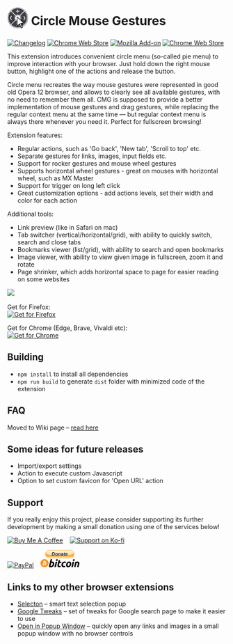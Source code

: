 # <sub><img src="./icons/icon-new.png" height="48" width="48"></sub> Circle Mouse Gestures

[![Changelog](https://img.shields.io/chrome-web-store/v/kkknhbbfjlibfjagilggkcelmcobgefa?label=version)](./CHANGELOG.md)
[![Chrome Web Store](https://img.shields.io/chrome-web-store/users/kkknhbbfjlibfjagilggkcelmcobgefa?label=users&logo=googlechrome&logoColor=white)](https://chrome.google.com/webstore/detail/circle-mouse-gestures-pie/kkknhbbfjlibfjagilggkcelmcobgefa)
[![Mozilla Add-on](https://img.shields.io/amo/users/circle-mouse-gestures?color=%23FF6611&label=users&logo=Firefox)](https://addons.mozilla.org/firefox/addon/circle-mouse-gestures/)
[![Chrome Web Store](https://img.shields.io/chrome-web-store/rating/kkknhbbfjlibfjagilggkcelmcobgefa)](https://chrome.google.com/webstore/detail/circle-mouse-gestures-pie/kkknhbbfjlibfjagilggkcelmcobgefa/reviews)

This extension introduces convenient circle menu (so-called pie menu) to improve interaction with your browser. 
Just hold down the right mouse button, highlight one of the actions and release the button. 

Circle menu recreates the way mouse gestures were represented in good old Opera 12 browser, and allows to clearly see all available gestures, with no need to remember them all.
CMG is supposed to provide a better implementation of mouse gestures and drag gestures, while replacing the regular context menu at the same time — but regular context menu is always there whenever you need it. Perfect for fullscreen browsing!

Extension features:
- Regular actions, such as 'Go back', 'New tab', 'Scroll to top' etc.
- Separate gestures for links, images, input fields etc.
- Support for rocker gestures and mouse wheel gestures
- Supports horizontal wheel gestures - great on mouses with horizontal wheel, such as MX Master
- Support for trigger on long left click
- Great customization options - add actions levels, set their width and color for each action

Additional tools:
- Link preview (like in Safari on mac)
- Tab switcher (vertical/horizontal/grid), with ability to quickly switch, search and close tabs
- Bookmarks viewer (list/grid), with ability to search and open bookmarks
- Image viewer, with ability to view given image in fullscreen, zoom it and rotate 
- Page shrinker, which adds horizontal space to page for easier reading on some websites

<img src="https://github.com/emvaized/circle-mouse-gestures/blob/master/screenshots/screenshot.png">

Get for Firefox: <br>
<a href="https://addons.mozilla.org/firefox/addon/circle-mouse-gestures/"><img src="https://user-images.githubusercontent.com/585534/107280546-7b9b2a00-6a26-11eb-8f9f-f95932f4bfec.png" alt="Get for Firefox"></a>

Get for Chrome (Edge, Brave, Vivaldi etc): <br> 
<a href="https://chrome.google.com/webstore/detail/circle-mouse-gestures-pie/kkknhbbfjlibfjagilggkcelmcobgefa"><img src="https://user-images.githubusercontent.com/585534/107280622-91a8ea80-6a26-11eb-8d07-77c548b28665.png" alt="Get for Chrome"></a>


## Building
- `npm install` to install all dependencies
- `npm run build` to generate `dist` folder with minimized code of the extension

## FAQ
Moved to Wiki page – [read here](https://github.com/emvaized/circle-mouse-gestures/wiki/FAQ-(Frequently-Asked-Questions))


## Some ideas for future releases
* Import/export settings
* Action to execute custom Javascript
* Option to set custom favicon for 'Open URL' action


## Support
If you really enjoy this project, please consider supporting its further development by making a small donation using one of the services below! 

<a href="https://www.buymeacoffee.com/emvaized" target="_blank"><img src="https://cdn.buymeacoffee.com/buttons/v2/default-yellow.png" alt="Buy Me A Coffee" style="height: 40px !important;width: 155px !important;" ></a> &nbsp;&nbsp; <a href="https://ko-fi.com/emvaized"><img src="https://cdn.prod.website-files.com/5c14e387dab576fe667689cf/64f1a9ddd0246590df69ea0b_kofi_long_button_red%25402x-p-800.png" alt="Support on Ko-fi" height="40"></a>

<a href="https://www.paypal.com/donate/?business=2KDNGXNUVZW7N&no_recurring=0&currency_code=USD"><img src="https://www.paypalobjects.com/en_US/DK/i/btn/btn_donateCC_LG.gif" alt="PayPal" height="40" width="75"/></a> &nbsp;&nbsp; <a href="https://emvaized.github.io/donate/bitcoin/"><img src="https://github.com/emvaized/emvaized.github.io/blob/main/donate/bitcoin/assets/bitcoin-donate-button.png?raw=true" alt="Donate Bitcoin" height="40" width="90"/></a>


## Links to my other browser extensions
* [Selecton](https://github.com/emvaized/selecton-extension) – smart text selection popup
* [Google Tweaks](https://github.com/emvaized/google-tiles-extension) – set of tweaks for Google search page to make it easier to use
* [Open in Popup Window](https://github.com/emvaized/open-in-popup-window-extension) – quickly open any links and images in a small popup window with no browser controls
